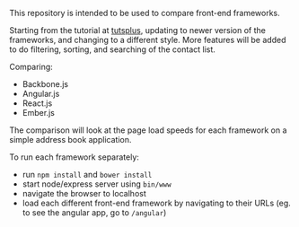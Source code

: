 This repository is intended to be used to compare front-end frameworks. 

Starting from the tutorial at [tutsplus](https://code.tutsplus.com/courses/comparing-front-end-frameworks),
updating to newer version of the frameworks, and changing to a different style. More features will be added
to do filtering, sorting, and searching of the contact list.

Comparing:
- Backbone.js
- Angular.js
- React.js
- Ember.js

The comparison will look at the page load speeds for each framework on a simple address book application.

To run each framework separately:
- run `npm install` and `bower install`
- start node/express server using `bin/www`
- navigate the browser to localhost
- load each different front-end framework by navigating to their URLs (eg. to see the angular app, go to `/angular`)
